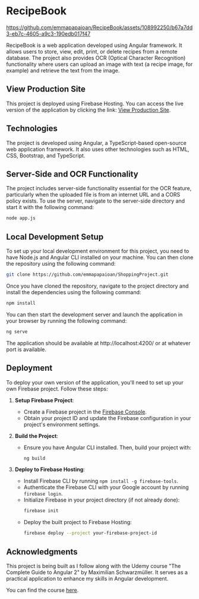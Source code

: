 # RecipeBook

https://github.com/emmapapaioan/RecipeBook/assets/108992250/b67a7dd3-eb7c-4605-a9c3-190edb017f47

RecipeBook is a web application developed using Angular framework. It allows users to store, view, edit, print, or delete recipes from a remote database. The project also provides OCR (Optical Character Recognition) functionality where users can upload an image with text (a recipe image, for example) and retrieve the text from the image.

## View Production Site

This project is deployed using Firebase Hosting. You can access the live version of the application by clicking the link:
[View Production Site](https://recipe-book-41dd4.web.app/).

## Technologies

The project is developed using Angular, a TypeScript-based open-source web application framework. It also uses other technologies such as HTML, CSS, Bootstrap, and TypeScript.

## Server-Side and OCR Functionality
The project includes server-side functionality essential for the OCR feature, particularly when the uploaded file is from an internet URL and a CORS policy exists. To use the server, navigate to the server-side directory and start it with the following command:
```bash
node app.js
```

## Local Development Setup

To set up your local development environment for this project, you need to have Node.js and Angular CLI installed on your machine. You can then clone the repository using the following command:
```bash
git clone https://github.com/emmapapaioan/ShoppingProject.git
```

Once you have cloned the repository, navigate to the project directory and install the dependencies using the following command:
```bash
npm install
```

You can then start the development server and launch the application in your browser by running the following command:
```bash
ng serve
```

The application should be available at http://localhost:4200/ or at whatever port is available.

## Deployment

To deploy your own version of the application, you'll need to set up your own Firebase project. Follow these steps:

1. **Setup Firebase Project**:
   - Create a Firebase project in the [Firebase Console](https://console.firebase.google.com/).
   - Obtain your project ID and update the Firebase configuration in your project's environment settings.

2. **Build the Project**:
   - Ensure you have Angular CLI installed. Then, build your project with:
     ```bash
     ng build
     ```

3. **Deploy to Firebase Hosting**:
   - Install Firebase CLI by running `npm install -g firebase-tools`.
   - Authenticate the Firebase CLI with your Google account by running `firebase login`.
   - Initialize Firebase in your project directory (if not already done):
     ```bash
     firebase init
     ```
   - Deploy the built project to Firebase Hosting:
     ```bash
     firebase deploy --project your-firebase-project-id
     ```
     

## Acknowledgments
This project is being built as I follow along with the Udemy course "The Complete Guide to Angular 2" by Maximilian Schwarzmüller. It serves as a practical application to enhance my skills in Angular development.

You can find the course [here](https://www.udemy.com/course/the-complete-guide-to-angular-2/).

